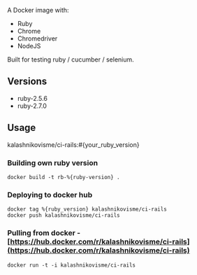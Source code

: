 A Docker image with:

* Ruby
* Chrome
* Chromedriver
* NodeJS

Built for testing ruby / cucumber / selenium.

## Versions

* ruby-2.5.6
* ruby-2.7.0

## Usage

kalashnikovisme/ci-rails:#{your_ruby_version}

### Building own ruby version

```
docker build -t rb-%{ruby-version} .
```

### Deploying to docker hub

```
docker tag %{ruby_version} kalashnikovisme/ci-rails
docker push kalashnikovisme/ci-rails
```


### Pulling from docker  - [https://hub.docker.com/r/kalashnikovisme/ci-rails](https://hub.docker.com/r/kalashnikovisme/ci-rails)
```
docker run -t -i kalashnikovisme/ci-rails
```
